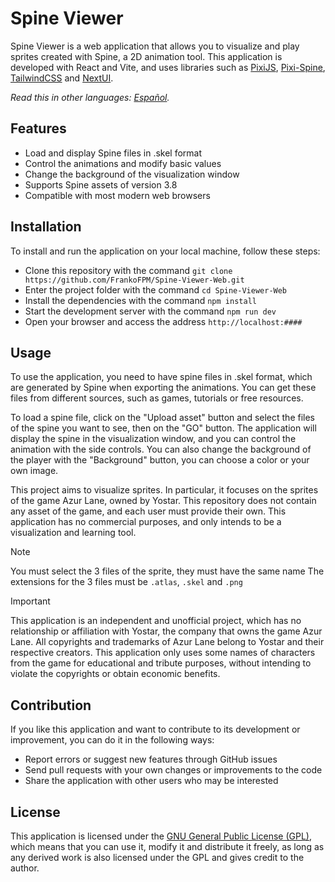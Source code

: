 # Spine Viewer

Spine Viewer is a web application that allows you to visualize and play sprites created with Spine, a 2D animation tool. This application is developed with React and Vite, and uses libraries such as [PixiJS](https://github.com/pixijs/pixijs), [Pixi-Spine](https://github.com/pixijs/spine), [TailwindCSS](https://tailwindcss.com/) and [NextUI](https://nextui.org/docs/guide/introduction).

_Read this in other languages: [Español](README.es.md)._

## Features

- Load and display Spine files in .skel format
- Control the animations and modify basic values
- Change the background of the visualization window
- Supports Spine assets of version 3.8
- Compatible with most modern web browsers

## Installation

To install and run the application on your local machine, follow these steps:

- Clone this repository with the command `git clone https://github.com/FrankoFPM/Spine-Viewer-Web.git`
- Enter the project folder with the command `cd Spine-Viewer-Web`
- Install the dependencies with the command `npm install`
- Start the development server with the command `npm run dev`
- Open your browser and access the address `http://localhost:####`

## Usage

To use the application, you need to have spine files in .skel format, which are generated by Spine when exporting the animations. You can get these files from different sources, such as games, tutorials or free resources.

To load a spine file, click on the "Upload asset" button and select the files of the spine you want to see, then on the "GO" button. The application will display the spine in the visualization window, and you can control the animation with the side controls. You can also change the background of the player with the "Background" button, you can choose a color or your own image.

This project aims to visualize sprites. In particular, it focuses on the sprites of the game Azur Lane, owned by Yostar. This repository does not contain any asset of the game, and each user must provide their own. This application has no commercial purposes, and only intends to be a visualization and learning tool.

> [!NOTE]
> You must select the 3 files of the sprite, they must have the same name
> The extensions for the 3 files must be `.atlas`, `.skel` and `.png`

> [!IMPORTANT]
> This application is an independent and unofficial project, which has
> no relationship or affiliation with Yostar, the company that owns the game Azur Lane.
> All copyrights and trademarks of Azur Lane belong to Yostar and their
> respective creators. This application only uses some names of characters from the game
> for educational and tribute purposes, without intending to violate the copyrights or
> obtain economic benefits.

## Contribution

If you like this application and want to contribute to its development or improvement, you can do it in the following ways:

- Report errors or suggest new features through GitHub issues
- Send pull requests with your own changes or improvements to the code
- Share the application with other users who may be interested

## License

This application is licensed under the [GNU General Public License (GPL)](LICENSE), which means that you can use it, modify it and distribute it freely, as long as any derived work is also licensed under the GPL and gives credit to the author.
